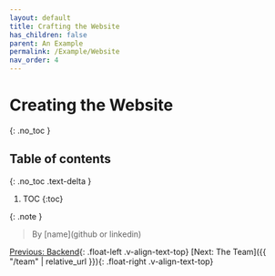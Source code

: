 ```yaml
---
layout: default
title: Crafting the Website
has_children: false
parent: An Example
permalink: /Example/Website
nav_order: 4
---
```


# Creating the Website
{: .no_toc }

## Table of contents
{: .no_toc .text-delta }

1. TOC
{:toc}

{: .note }
> By [name](github or linkedin)


[Previous: Backend](Backend){: .float-left .v-align-text-top}
[Next: The Team]({{ "/team" | relative_url }}){: .float-right .v-align-text-top}
